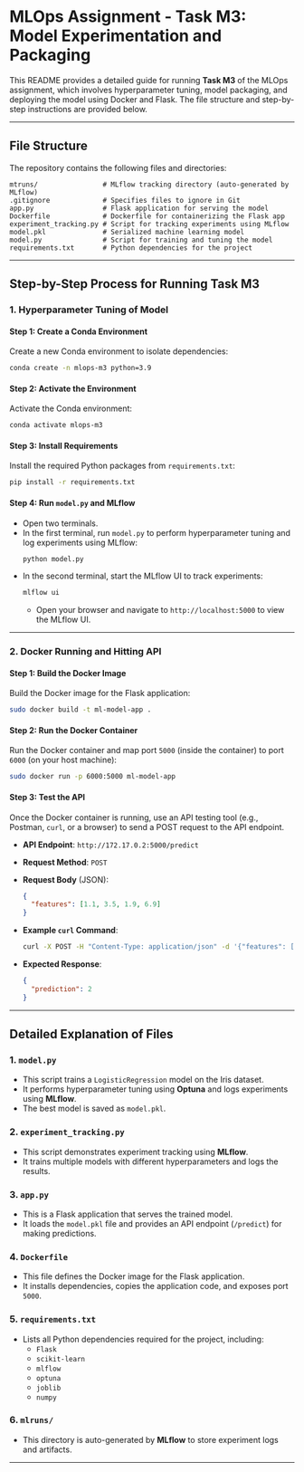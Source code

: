 # **MLOps Assignment - Task M3: Model Experimentation and Packaging**

This README provides a detailed guide for running **Task M3** of the MLOps assignment, which involves hyperparameter tuning, model packaging, and deploying the model using Docker and Flask. The file structure and step-by-step instructions are provided below.

---

## **File Structure**

The repository contains the following files and directories:

```
mtruns/                # MLflow tracking directory (auto-generated by MLflow)
.gitignore             # Specifies files to ignore in Git
app.py                 # Flask application for serving the model
Dockerfile             # Dockerfile for containerizing the Flask app
experiment_tracking.py # Script for tracking experiments using MLflow
model.pkl              # Serialized machine learning model
model.py               # Script for training and tuning the model
requirements.txt       # Python dependencies for the project
```

---

## **Step-by-Step Process for Running Task M3**

### **1. Hyperparameter Tuning of Model**

#### **Step 1: Create a Conda Environment**
Create a new Conda environment to isolate dependencies:
```bash
conda create -n mlops-m3 python=3.9
```

#### **Step 2: Activate the Environment**
Activate the Conda environment:
```bash
conda activate mlops-m3
```

#### **Step 3: Install Requirements**
Install the required Python packages from `requirements.txt`:
```bash
pip install -r requirements.txt
```

#### **Step 4: Run `model.py` and MLflow**
- Open two terminals.
- In the first terminal, run `model.py` to perform hyperparameter tuning and log experiments using MLflow:
  ```bash
  python model.py
  ```
- In the second terminal, start the MLflow UI to track experiments:
  ```bash
  mlflow ui
  ```
  - Open your browser and navigate to `http://localhost:5000` to view the MLflow UI.

---

### **2. Docker Running and Hitting API**

#### **Step 1: Build the Docker Image**
Build the Docker image for the Flask application:
```bash
sudo docker build -t ml-model-app .
```

#### **Step 2: Run the Docker Container**
Run the Docker container and map port `5000` (inside the container) to port `6000` (on your host machine):
```bash
sudo docker run -p 6000:5000 ml-model-app
```

#### **Step 3: Test the API**
Once the Docker container is running, use an API testing tool (e.g., Postman, `curl`, or a browser) to send a POST request to the API endpoint.

- **API Endpoint**: `http://172.17.0.2:5000/predict`
- **Request Method**: `POST`
- **Request Body** (JSON):
  ```json
  {
    "features": [1.1, 3.5, 1.9, 6.9]
  }
  ```

- **Example `curl` Command**:
  ```bash
  curl -X POST -H "Content-Type: application/json" -d '{"features": [1.1, 3.5, 1.9, 6.9]}' http://172.17.0.2:5000/predict
  ```

- **Expected Response**:
  ```json
  {
    "prediction": 2
  }
  ```

---

## **Detailed Explanation of Files**

### **1. `model.py`**
- This script trains a `LogisticRegression` model on the Iris dataset.
- It performs hyperparameter tuning using **Optuna** and logs experiments using **MLflow**.
- The best model is saved as `model.pkl`.

### **2. `experiment_tracking.py`**
- This script demonstrates experiment tracking using **MLflow**.
- It trains multiple models with different hyperparameters and logs the results.

### **3. `app.py`**
- This is a Flask application that serves the trained model.
- It loads the `model.pkl` file and provides an API endpoint (`/predict`) for making predictions.

### **4. `Dockerfile`**
- This file defines the Docker image for the Flask application.
- It installs dependencies, copies the application code, and exposes port `5000`.

### **5. `requirements.txt`**
- Lists all Python dependencies required for the project, including:
  - `Flask`
  - `scikit-learn`
  - `mlflow`
  - `optuna`
  - `joblib`
  - `numpy`

### **6. `mlruns/`**
- This directory is auto-generated by **MLflow** to store experiment logs and artifacts.

---
